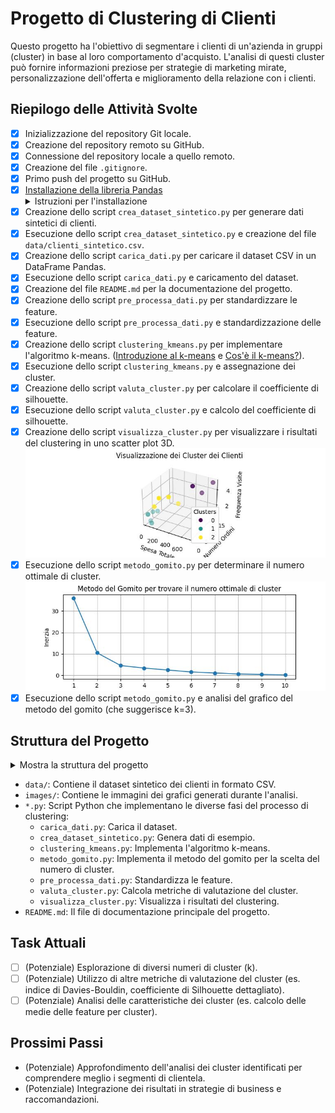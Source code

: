# Progetto di Clustering di Clienti

Questo progetto ha l'obiettivo di segmentare i clienti di un'azienda in gruppi (cluster) in base al loro comportamento d'acquisto. L'analisi di questi cluster può fornire informazioni preziose per strategie di marketing mirate, personalizzazione dell'offerta e miglioramento della relazione con i clienti.

## Riepilogo delle Attività Svolte

* [X] Inizializzazione del repository Git locale.
* [X] Creazione del repository remoto su GitHub.
* [X] Connessione del repository locale a quello remoto.
* [X] Creazione del file `.gitignore`.
* [X] Primo push del progetto su GitHub.
* [X] [Installazione della libreria Pandas](https://pandas.pydata.org/install/)
    <details>
        <summary>Istruzioni per l'installazione</summary>
        Per installare la libreria Pandas, esegui questo comando nel tuo terminale o prompt dei comandi:
        ```bash
        pip install pandas
        ```
    </details>
* [X] Creazione dello script `crea_dataset_sintetico.py` per generare dati sintetici di clienti.
* [X] Esecuzione dello script `crea_dataset_sintetico.py` e creazione del file `data/clienti_sintetico.csv`.
* [X] Creazione dello script `carica_dati.py` per caricare il dataset CSV in un DataFrame Pandas.
* [X] Esecuzione dello script `carica_dati.py` e caricamento del dataset.
* [X] Creazione del file `README.md` per la documentazione del progetto.
* [X] Creazione dello script `pre_processa_dati.py` per standardizzare le feature.
* [X] Esecuzione dello script `pre_processa_dati.py` e standardizzazione delle feature.
* [X] Creazione dello script `clustering_kmeans.py` per implementare l'algoritmo k-means. ([Introduzione al k-means](https://www.diariodiunanalista.it/posts/introduzione-al-clustering-non-supervisionato-con-k-means/) e [Cos'è il k-means?](https://www.ibm.com/it-it/think/topics/k-means-clustering)).
* [X] Esecuzione dello script `clustering_kmeans.py` e assegnazione dei cluster.
* [X] Creazione dello script `valuta_cluster.py` per calcolare il coefficiente di silhouette.
* [X] Esecuzione dello script `valuta_cluster.py` e calcolo del coefficiente di silhouette.
* [X] Creazione dello script `visualizza_cluster.py` per visualizzare i risultati del clustering in uno scatter plot 3D.
    ![Visualizzazione dei Cluster 3D](images/cluster_visualization_3d.jpeg)
* [X] Esecuzione dello script `metodo_gomito.py` per determinare il numero ottimale di cluster.
    ![Grafico del Metodo del Gomito](images/metodo_gomito_grafico.jpeg)
* [X] Esecuzione dello script `metodo_gomito.py` e analisi del grafico del metodo del gomito (che suggerisce k=3).

## Struttura del Progetto

<details>
    <summary>Mostra la struttura del progetto</summary>
    ```
    clustering_clienti/
    ├── data/
    │   └── clienti_sintetico.csv
    ├── images/
    │   └── cluster_visualization_3d.jpeg
    │   └── metodo_gomito_grafico.jpeg
    ├── carica_dati.py
    ├── crea_dataset_sintetico.py
    ├── clustering_kmeans.py
    ├── metodo_gomito.py
    ├── pre_processa_dati.py
    ├── valuta_cluster.py
    ├── visualizza_cluster.py
    └── README.md
    ```
</details>

* `data/`: Contiene il dataset sintetico dei clienti in formato CSV.
* `images/`: Contiene le immagini dei grafici generati durante l'analisi.
* `*.py`: Script Python che implementano le diverse fasi del processo di clustering:
    * `carica_dati.py`: Carica il dataset.
    * `crea_dataset_sintetico.py`: Genera dati di esempio.
    * `clustering_kmeans.py`: Implementa l'algoritmo k-means.
    * `metodo_gomito.py`: Implementa il metodo del gomito per la scelta del numero di cluster.
    * `pre_processa_dati.py`: Standardizza le feature.
    * `valuta_cluster.py`: Calcola metriche di valutazione del cluster.
    * `visualizza_cluster.py`: Visualizza i risultati del clustering.
* `README.md`: Il file di documentazione principale del progetto.

## Task Attuali

* [ ] (Potenziale) Esplorazione di diversi numeri di cluster (k).
* [ ] (Potenziale) Utilizzo di altre metriche di valutazione del cluster (es. indice di Davies-Bouldin, coefficiente di Silhouette dettagliato).
* [ ] (Potenziale) Analisi delle caratteristiche dei cluster (es. calcolo delle medie delle feature per cluster).

## Prossimi Passi

* (Potenziale) Approfondimento dell'analisi dei cluster identificati per comprendere meglio i segmenti di clientela.
* (Potenziale) Integrazione dei risultati in strategie di business e raccomandazioni.

